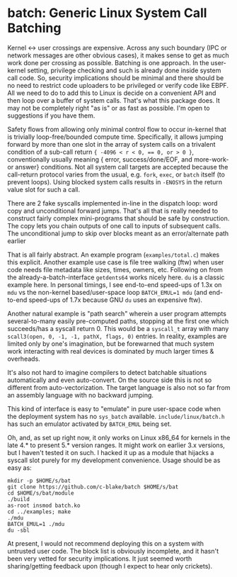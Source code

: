# batch: Generic Linux System Call Batching

Kernel <-> user crossings are expensive.  Across any such boundary (IPC or
network messages are other obvious cases), it makes sense to get as much work
done per crossing as possible.  Batching is one approach.  In the user-kernel
setting, privilege checking and such is already done inside system call code.
So, security implications should be minimal and there should be no need to
restrict code uploaders to be privileged or verify code like EBPF.  All we
need to do to add this to Linux is decide on a convenient API and then loop
over a buffer of system calls.  That's what this package does.  It may not be
completely right "as is" or as fast as possible.  I'm open to suggestions if
you have them.

Safety flows from allowing only minimal control flow to occur in-kernel that
is trivially loop-free/bounded compute time.  Specifically, it allows jumping
forward by more than one slot in the array of system calls on a trivalent
condition of a sub-call return `{ -4096 < r < 0, == 0, or > 0 }`, conventionally
usually meaning { error, success/done/EOF, and more-work-or answer} conditions.
Not all system call targets are accepted because the call-return protocol
varies from the usual, e.g.  `fork`, `exec`, or `batch` itself (to prevent
loops).  Using blocked system calls results in `-ENOSYS` in the return value
slot for such a call.

There are 2 fake syscalls implemented in-line in the dispatch loop: word copy
and unconditional forward jumps.  That's all that is really needed to construct
fairly complex mini-programs that should be safe by construction.  The copy lets
you chain outputs of one call to inputs of subsequent calls.  The unconditional
jump to skip over blocks meant as an error/alternate path earlier

That is all fairly abstract.  An example program (`examples/total.c`) makes
this explicit.  Another example use case is file tree walking (ftw) when user
code needs file metadata like sizes, times, owners, etc.  Following on from the
already-a-batch-interface `getdents64` works nicely here.  `du` is a classic
example here.  In personal timings, I see end-to-end speed-ups of 1.3x on `mdu`
vs the non-kernel based/user-space loop `BATCH_EMUL=1 mdu` (and end-to-end
speed-ups of 1.7x because GNU `du` uses an expensive ftw).

Another natural example is "path search" wherein a user program attempts
several-to-many easily pre-computed paths, stopping at the first one which
succeeds/has a syscall return 0.  This would be a `syscall_t` array with many
`scall3(open, 0, -1, -1, pathX, flags, 0)` entries.  In reality, examples are
limited only by one's imagination, but be forewarned that much system work
interacting with real devices is dominated by much larger times & overheads.

It's also not hard to imagine compilers to detect batchable situations
automatically and even auto-convert.  On the source side this is not so
different from auto-vectorization.  The target language is also not so far
from an assembly language with no backward jumping.

This kind of interface is easy to "emulate" in pure user-space code when the
deployment system has no `sys_batch` available.  `include/linux/batch.h` has
such an emulator activated by `BATCH_EMUL` being set.

Oh, and, as set up right now, it only works on Linux x86\_64 for kernels in
the late 4.* to present 5.* version ranges.  It might work on earlier 3.x
versions, but I haven't tested it on such.  I hacked it up as a module that
hijacks a syscall slot purely for my development convenience.  Usage should
be as easy as:
```
mkdir -p $HOME/s/bat
git clone https://github.com/c-blake/batch $HOME/s/bat
cd $HOME/s/bat/module
./build
as-root insmod batch.ko
cd ../examples; make
./mdu
BATCH_EMUL=1 ./mdu
du -sbl
```
At present, I would not recommend deploying this on a system with untrusted
user code.  The block list is obviously incomplete, and it hasn't been very
vetted for security implications.  It just seemed worth sharing/getting
feedback upon (though I expect to hear only crickets).
